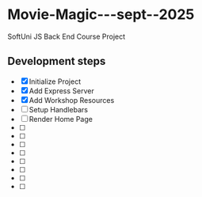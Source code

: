 # Movie-Magic---sept--2025
SoftUni JS Back End Course Project

## Development steps

- [x] Initialize Project
- [x] Add Express Server
- [x] Add Workshop Resources
- [ ] Setup Handlebars
- [ ] Render Home Page
- [ ] 
- [ ] 
- [ ] 
- [ ] 
- [ ] 
- [ ] 
- [ ] 
- [ ] 